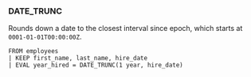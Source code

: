 <!--
This is generated by ESQL's AbstractFunctionTestCase. Do no edit it. See ../README.md for how to regenerate it.
-->

### DATE_TRUNC

Rounds down a date to the closest interval since epoch, which starts
at `0001-01-01T00:00:00Z`.

```
FROM employees
| KEEP first_name, last_name, hire_date
| EVAL year_hired = DATE_TRUNC(1 year, hire_date)
```
